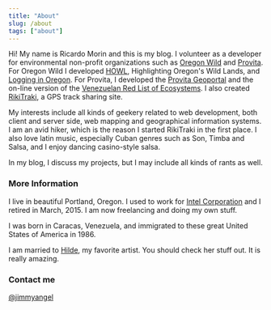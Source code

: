 ```yaml
---
title: "About"
slug: /about
tags: ["about"]
---
```


Hi! My name is Ricardo Morin and this is my blog. I volunteer as a developer for environmental non-profit organizations such as [Oregon Wild](https://oregonwild.org/) and [Provita](https://www.provita.org.ve/). For Oregon Wild I developed [HOWL](https://oregonhowl.org), Highlighting Oregon's Wild Lands, and [Logging in Oregon](https://logging.oregonhowl.org/). For Provita, I developed the [Provita Geoportal](https://geoportal.provita.org.ve/en/) and the on-line version of the [Venezuelan Red List of Ecosystems](https://ecosistemasamenazados.org/  ). I also created [RikiTraki](https://www.rikitraki.com), a GPS track sharing site.

My interests include all kinds of geekery related to web development, both client and server side, web mapping and geographical information systems. I am an avid hiker, which is the reason I started RikiTraki in the first place. I also love latin music, especially Cuban genres such as Son, Timba and Salsa, and I enjoy dancing casino-style salsa.

In my blog, I discuss my projects, but I may include all kinds of rants as well.

### More Information

I live in beautiful Portland, Oregon. I used to work for [Intel Corporation](http://intel.com) and I retired in March, 2015. I am now freelancing and doing my own stuff.

I was born in Caracas, Venezuela, and immigrated to these great United States of America in 1986.

I am married to [Hilde](http://www.hildemorin.com), my favorite artist. You should check her stuff out. It is really amazing.

### Contact me

[@jimmyangel](https://fosstodon.org/@jimmyangel)
